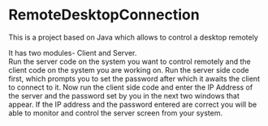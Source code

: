 # RemoteDesktopConnection

This is a project based on Java which allows to control a desktop remotely

It has two modules- Client and Server.
<br>
Run the server code on the system you want to control remotely and the client code on the system you are working on.
Run the server side code first, which prompts you to set the password after which it awaits the client to connect to it.
Now run the client side code and enter the IP Address of the server and the password set by you in the next two windows that appear.
If the IP address and the password entered are correct you will be able to monitor and control the server screen from your system.
